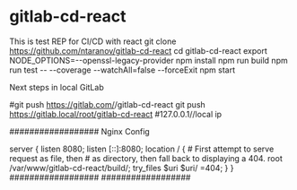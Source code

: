 # gitlab-cd-react
This is test REP for CI/CD with react
git clone https://github.com/ntaranov/gitlab-cd-react
cd gitlab-cd-react
export NODE_OPTIONS=--openssl-legacy-provider
npm install
npm run build
npm run test -- --coverage --watchAll=false --forceExit
npm start


Next steps in local GitLab

#git push https://gitlab.com/<user name>/gitlab-cd-react
git push https://gitlab.local/root/gitlab-cd-react  #127.0.0.1//local ip

##################
Nginx Config

server {
        listen 8080;
        listen [::]:8080;
        location / {
                # First attempt to serve request as file, then
                # as directory, then fall back to displaying a 404.
                root /var/www/gitlab-cd-react/build/;
                try_files $uri $uri/ =404;
        }
}
##################
##################